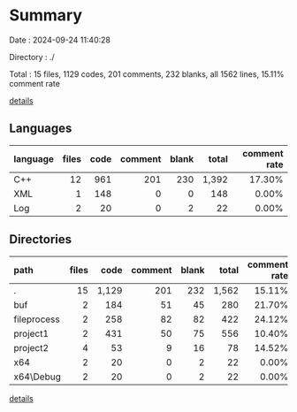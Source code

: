 # Summary

Date : 2024-09-24 11:40:28

Directory : ./

Total : 15 files,  1129 codes, 201 comments, 232 blanks, all 1562 lines, 15.11% comment rate

[details](details.md)

## Languages
| language | files | code | comment | blank | total | comment rate |
| :--- | ---: | ---: | ---: | ---: | ---: | ---: |
| C++ | 12 | 961 | 201 | 230 | 1,392 | 17.30% |
| XML | 1 | 148 | 0 | 0 | 148 | 0.00% |
| Log | 2 | 20 | 0 | 2 | 22 | 0.00% |

## Directories
| path | files | code | comment | blank | total | comment rate |
| :--- | ---: | ---: | ---: | ---: | ---: | ---: |
| . | 15 | 1,129 | 201 | 232 | 1,562 | 15.11% |
| buf | 2 | 184 | 51 | 45 | 280 | 21.70% |
| fileprocess | 2 | 258 | 82 | 82 | 422 | 24.12% |
| project1 | 2 | 431 | 50 | 75 | 556 | 10.40% |
| project2 | 4 | 53 | 9 | 16 | 78 | 14.52% |
| x64 | 2 | 20 | 0 | 2 | 22 | 0.00% |
| x64\Debug | 2 | 20 | 0 | 2 | 22 | 0.00% |

[details](details.md)